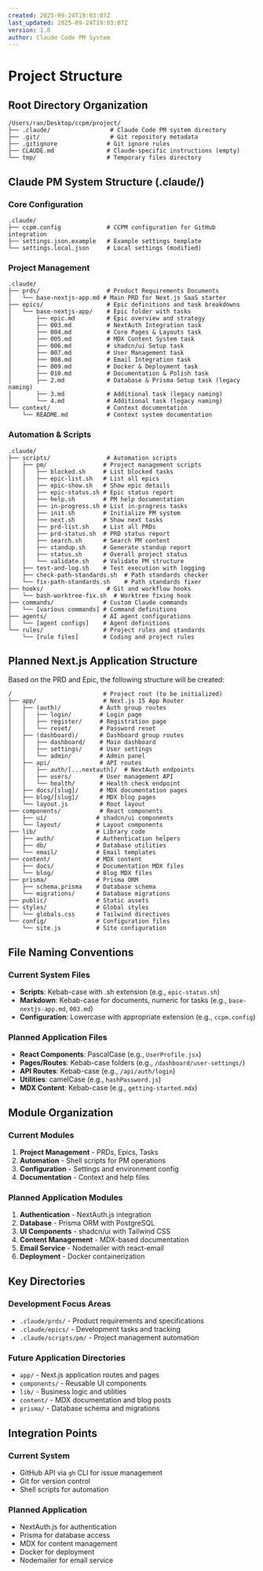 ```yaml
---
created: 2025-09-24T19:03:07Z
last_updated: 2025-09-24T19:03:07Z
version: 1.0
author: Claude Code PM System
---
```


# Project Structure

## Root Directory Organization

```
/Users/ran/Desktop/ccpm/project/
├── .claude/                 # Claude Code PM system directory
├── .git/                    # Git repository metadata
├── .gitignore              # Git ignore rules
├── CLAUDE.md               # Claude-specific instructions (empty)
└── tmp/                    # Temporary files directory
```

## Claude PM System Structure (.claude/)

### Core Configuration
```
.claude/
├── ccpm.config             # CCPM configuration for GitHub integration
├── settings.json.example   # Example settings template
└── settings.local.json     # Local settings (modified)
```

### Project Management
```
.claude/
├── prds/                   # Product Requirements Documents
│   └── base-nextjs-app.md # Main PRD for Next.js SaaS starter
├── epics/                  # Epic definitions and task breakdowns
│   └── base-nextjs-app/    # Epic folder with tasks
│       ├── epic.md         # Epic overview and strategy
│       ├── 003.md          # NextAuth Integration task
│       ├── 004.md          # Core Pages & Layouts task
│       ├── 005.md          # MDX Content System task
│       ├── 006.md          # shadcn/ui Setup task
│       ├── 007.md          # User Management task
│       ├── 008.md          # Email Integration task
│       ├── 009.md          # Docker & Deployment task
│       ├── 010.md          # Documentation & Polish task
│       ├── 2.md            # Database & Prisma Setup task (legacy naming)
│       ├── 3.md            # Additional task (legacy naming)
│       └── 4.md            # Additional task (legacy naming)
└── context/                # Context documentation
    └── README.md           # Context system documentation
```

### Automation & Scripts
```
.claude/
├── scripts/                # Automation scripts
│   ├── pm/                # Project management scripts
│   │   ├── blocked.sh     # List blocked tasks
│   │   ├── epic-list.sh   # List all epics
│   │   ├── epic-show.sh   # Show epic details
│   │   ├── epic-status.sh # Epic status report
│   │   ├── help.sh        # PM help documentation
│   │   ├── in-progress.sh # List in-progress tasks
│   │   ├── init.sh        # Initialize PM system
│   │   ├── next.sh        # Show next tasks
│   │   ├── prd-list.sh    # List all PRDs
│   │   ├── prd-status.sh  # PRD status report
│   │   ├── search.sh      # Search PM content
│   │   ├── standup.sh     # Generate standup report
│   │   ├── status.sh      # Overall project status
│   │   └── validate.sh    # Validate PM structure
│   ├── test-and-log.sh    # Test execution with logging
│   ├── check-path-standards.sh  # Path standards checker
│   └── fix-path-standards.sh    # Path standards fixer
├── hooks/                  # Git and workflow hooks
│   └── bash-worktree-fix.sh  # Worktree fixing hook
├── commands/              # Custom Claude commands
│   └── [various commands] # Command definitions
├── agents/                # AI agent configurations
│   └── [agent configs]    # Agent definitions
└── rules/                 # Project rules and standards
    └── [rule files]       # Coding and project rules
```

## Planned Next.js Application Structure

Based on the PRD and Epic, the following structure will be created:

```
/                          # Project root (to be initialized)
├── app/                   # Next.js 15 App Router
│   ├── (auth)/           # Auth group routes
│   │   ├── login/        # Login page
│   │   ├── register/     # Registration page
│   │   └── reset/        # Password reset
│   ├── (dashboard)/      # Dashboard group routes
│   │   ├── dashboard/    # Main dashboard
│   │   ├── settings/     # User settings
│   │   └── admin/        # Admin panel
│   ├── api/              # API routes
│   │   ├── auth/[...nextauth]/  # NextAuth endpoints
│   │   ├── users/        # User management API
│   │   └── health/       # Health check endpoint
│   ├── docs/[slug]/      # MDX documentation pages
│   ├── blog/[slug]/      # MDX blog pages
│   └── layout.js         # Root layout
├── components/           # React components
│   ├── ui/              # shadcn/ui components
│   └── layout/          # Layout components
├── lib/                 # Library code
│   ├── auth/            # Authentication helpers
│   ├── db/              # Database utilities
│   └── email/           # Email templates
├── content/             # MDX content
│   ├── docs/            # Documentation MDX files
│   └── blog/            # Blog MDX files
├── prisma/              # Prisma ORM
│   ├── schema.prisma    # Database schema
│   └── migrations/      # Database migrations
├── public/              # Static assets
├── styles/              # Global styles
│   └── globals.css      # Tailwind directives
└── config/              # Configuration files
    └── site.js          # Site configuration
```

## File Naming Conventions

### Current System Files
- **Scripts**: Kebab-case with .sh extension (e.g., `epic-status.sh`)
- **Markdown**: Kebab-case for documents, numeric for tasks (e.g., `base-nextjs-app.md`, `003.md`)
- **Configuration**: Lowercase with appropriate extension (e.g., `ccpm.config`)

### Planned Application Files
- **React Components**: PascalCase (e.g., `UserProfile.jsx`)
- **Pages/Routes**: Kebab-case folders (e.g., `/dashboard/user-settings/`)
- **API Routes**: Kebab-case (e.g., `/api/auth/login`)
- **Utilities**: camelCase (e.g., `hashPassword.js`)
- **MDX Content**: Kebab-case (e.g., `getting-started.mdx`)

## Module Organization

### Current Modules
1. **Project Management** - PRDs, Epics, Tasks
2. **Automation** - Shell scripts for PM operations
3. **Configuration** - Settings and environment config
4. **Documentation** - Context and help files

### Planned Application Modules
1. **Authentication** - NextAuth.js integration
2. **Database** - Prisma ORM with PostgreSQL
3. **UI Components** - shadcn/ui with Tailwind CSS
4. **Content Management** - MDX-based documentation
5. **Email Service** - Nodemailer with react-email
6. **Deployment** - Docker containerization

## Key Directories

### Development Focus Areas
- `.claude/prds/` - Product requirements and specifications
- `.claude/epics/` - Development tasks and tracking
- `.claude/scripts/pm/` - Project management automation

### Future Application Directories
- `app/` - Next.js application routes and pages
- `components/` - Reusable UI components
- `lib/` - Business logic and utilities
- `content/` - MDX documentation and blog posts
- `prisma/` - Database schema and migrations

## Integration Points

### Current System
- GitHub API via `gh` CLI for issue management
- Git for version control
- Shell scripts for automation

### Planned Application
- NextAuth.js for authentication
- Prisma for database access
- MDX for content management
- Docker for deployment
- Nodemailer for email service